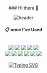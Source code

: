<div align="center"> 
### Hi there 👋

![header](https://capsule-render.vercel.app/api?type=wave&color=auto&height=300&section=header&text=Hello!%20&fontSize=90)


#### :clipboard: once I've Used
<br/>

<img src="https://img.shields.io/badge/JAVA-007396?style=for-the-badge&logo=Java&logoColor=white">
<img src="https://img.shields.io/badge/JavaScript-F7DF1E?style=for-the-badge&logo=JavaScript&logoColor=white">
<img src="https://img.shields.io/badge/springboot-6DB33F?style=for-the-badge&logo=Springboot&logoColor=white">
<img src="https://img.shields.io/badge/HTML5-E34F26?style=for-the-badge&logo=HTML5&logoColor=white">
<img src="https://img.shields.io/badge/CSS3-1572B6?style=for-the-badge&logo=CSS3&logoColor=white"> <br>
<img src="https://img.shields.io/badge/MySQL-4479A1?style=for-the-badge&logo=MySQL&logoColor=white">
<img src="https://img.shields.io/badge/aws-232F3E?style=for-the-badge&logo=Amazon aws&logoColor=white">
<img src="https://img.shields.io/badge/Eclipse-2C2255?style=for-the-badge&logo=Eclipse%20IDE&logoColor=white">
<img src="https://img.shields.io/badge/github-181717?style=for-the-badge&logo=github&logoColor=white">
<img src="https://img.shields.io/badge/VSCode-007ACC?style=for-the-badge&logo=VisualStudioCode&logoColor=white">
<img src="https://img.shields.io/badge/intellijidea-000000?style=for-the-badge&logo=intellijidea&logoColor=white">

<br/>
<br/>
<a href="https://git.io/typing-svg"><img src="https://readme-typing-svg.demolab.com?font=Fira+Code&pause=1000&color=BC5CF7&width=300&lines=Welcome+to+ju+yeon+world!" alt="Typing SVG" /></a>
</div>






